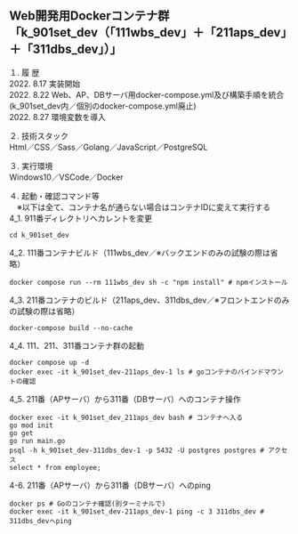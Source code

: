 Web開発用Dockerコンテナ群  
「k_901set_dev（「111wbs_dev」＋「211aps_dev」＋「311dbs_dev」）」  
---

１. 履 歴  
2022. 8.17 実装開始  
2022. 8.22 Web、AP、DBサーバ用docker-compose.yml及び構築手順を統合(k_901set_dev内／個別のdocker-compose.yml廃止)  
2022. 8.27 環境変数を導入  

２. 技術スタック  
Html／CSS／Sass／Golang／JavaScript／PostgreSQL  

３. 実行環境  
Windows10／VSCode／Docker  

４. 起動・確認コマンド等  
　※以下は全て、コンテナ名が通らない場合はコンテナIDに変えて実行する  
 4_1. 911番ディレクトリへカレントを変更  
```
cd k_901set_dev
```
 4_2. 111番コンテナビルド（111wbs_dev／※バックエンドのみの試験の際は省略）  
```
docker compose run --rm 111wbs_dev sh -c "npm install" # npmインストール
```
 4_3. 211番コンテナのビルド（211aps_dev、311dbs_dev／※フロントエンドのみの試験の際は省略）  
```
docker-compose build --no-cache
```
 4_4. 111、211、311番コンテナ群の起動
```
docker compose up -d
docker exec -it k_901set_dev-211aps_dev-1 ls # goコンテナのバインドマウントの確認
```
 4_5. 211番（APサーバ）から311番（DBサーバ）へのコンテナ操作  
```
docker exec -it k_901set_dev_211aps_dev bash # コンテナへ入る
go mod init
go get
go run main.go
psql -h k_901set_dev-311dbs_dev-1 -p 5432 -U postgres postgres # アクセス
select * from employee;
```
4-6. 211番（APサーバ）から311番（DBサーバ）へのping  
```
docker ps # Goのコンテナ確認(別ターミナルで)
docker exec -it k_901set_dev-211aps_dev-1 ping -c 3 311dbs_dev # 311dbs_devへping
```
<!--
３　今後の課題（覚え書き）  
①引き続きローカルのOSにはDocker Desktop for Windows以外のミドルウェアをインストールせず開発環境はDocker上に構築すること  
②「create-react-app」を使用せずに開発用コンテナを作成すること  
③「docker-compose.yml」ファイルをルートディレクトリ「myportfolio_k」直下で一つにまとめること  
-->
